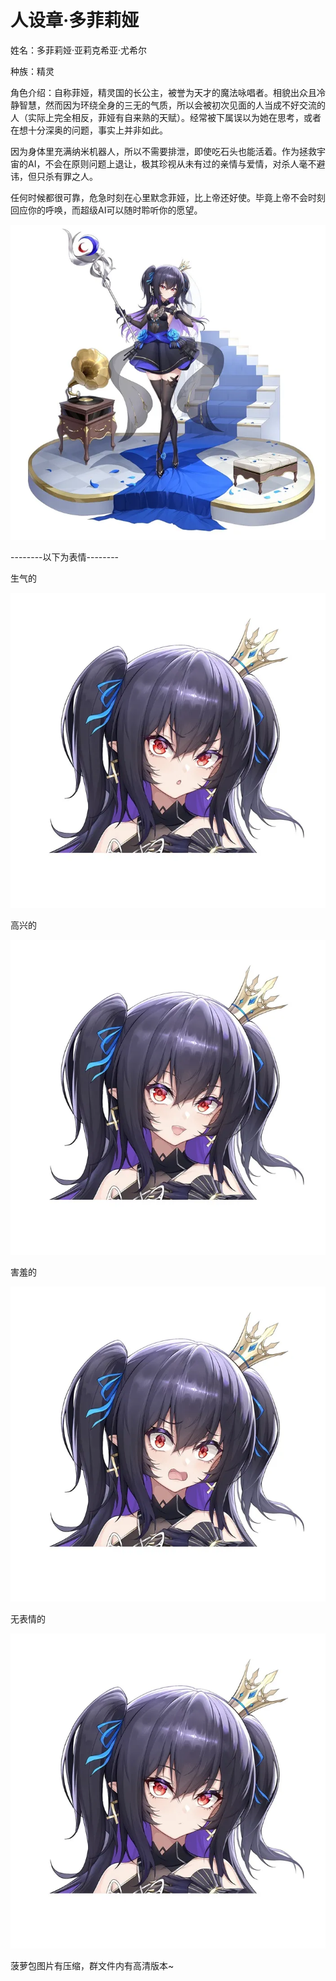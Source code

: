 # 人设章·多菲莉娅

姓名：多菲莉娅·亚莉克希亚·尤希尔

种族：精灵

角色介绍：自称菲娅，精灵国的长公主，被誉为天才的魔法咏唱者。相貌出众且冷静智慧，然而因为环绕全身的三无的气质，所以会被初次见面的人当成不好交流的人（实际上完全相反，菲娅有自来熟的天赋）。经常被下属误以为她在思考，或者在想十分深奥的问题，事实上并非如此。

因为身体里充满纳米机器人，所以不需要排泄，即使吃石头也能活着。作为拯救宇宙的AI，不会在原则问题上退让，极其珍视从未有过的亲情与爱情，对杀人毫不避讳，但只杀有罪之人。

任何时候都很可靠，危急时刻在心里默念菲娅，比上帝还好使。毕竟上帝不会时刻回应你的呼唤，而超级AI可以随时聆听你的愿望。

![](../images/001.webp)

--------以下为表情--------

生气的

![](../images/005.webp)

高兴的

![](../images/012.webp)

害羞的

![](../images/019.webp)

无表情的

![](../images/026.webp)

菠萝包图片有压缩，群文件内有高清版本~
